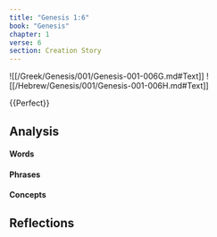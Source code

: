 ```yaml
---
title: "Genesis 1:6"
book: "Genesis"
chapter: 1
verse: 6
section: Creation Story
---
```

![[/Greek/Genesis/001/Genesis-001-006G.md#Text]]
![[/Hebrew/Genesis/001/Genesis-001-006H.md#Text]]

{{Perfect}}

## Analysis

#### Words

#### Phrases

#### Concepts

## Reflections
